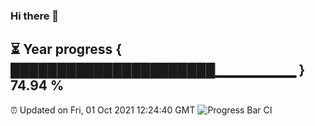 ### Hi there 👋
⏳ Year progress { ██████████████████████▁▁▁▁▁▁▁▁ } 74.94 %
---
⏰ Updated on Fri, 01 Oct 2021 12:24:40 GMT
![Progress Bar CI](https://github.com/liununu/liununu/workflows/Progress%20Bar%20CI/badge.svg)
